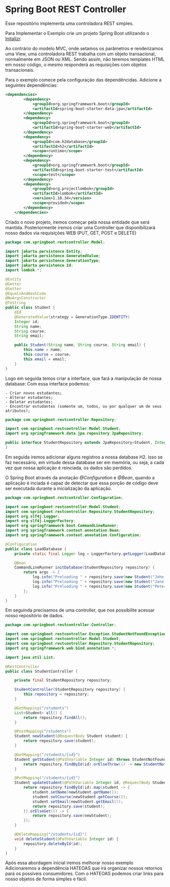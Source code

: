 # Spring Boot REST Controller

Esse repositório implementa uma controladora REST simples.

Para Implementar o Exemplo crie um projeto Spring Boot utilizando o [Initalizr]().

Ao contrário do modelo MVC, onde setamos os parâmetros e renderizamos uma View, uma controladora REST trabalha com um objeto transacional, normalmente em JSON ou XML.
Sendo assim, não teremos templates HTML em nosso código, o mesmo responderá as requisições com objetos transacionais.

Para o exemplo comece pela configuração das dependêncidas.
Adicione a seguintes dependências:

``` xml
<dependencies>
        <dependency>
            <groupId>org.springframework.boot</groupId>
            <artifactId>spring-boot-starter-data-jpa</artifactId>
        </dependency>
        <dependency>
            <groupId>org.springframework.boot</groupId>
            <artifactId>spring-boot-starter-web</artifactId>
        </dependency>
        <dependency>
            <groupId>com.h2database</groupId>
            <artifactId>h2</artifactId>
            <scope>runtime</scope>
        </dependency>
        <dependency>
            <groupId>org.springframework.boot</groupId>
            <artifactId>spring-boot-starter-test</artifactId>
            <scope>test</scope>
        </dependency>
        <dependency>
            <groupId>org.projectlombok</groupId>
            <artifactId>lombok</artifactId>
            <version>1.18.34</version>
            <scope>provided</scope>
        </dependency>
    </dependencies>
```

Criado o novo projeto, iremos começar pela nossa entidade que será mantida.
Posteriormente iremos criar uma Controller que disponibilizará nosso dados via requisições WEB (PUT, GET, POST e DELETE)

``` java
package com.springboot.restcontroller.Model;

import jakarta.persistence.Entity;
import jakarta.persistence.GeneratedValue;
import jakarta.persistence.GenerationType;
import jakarta.persistence.Id;
import lombok.*;

@Entity
@Getter
@Setter
@EqualsAndHashCode
@NoArgsConstructor
@ToString
public class Student {
    @Id
    @GeneratedValue(strategy = GenerationType.IDENTITY)
    Integer id;
    String name;
    String course;
    String email;

    public Student(String name, String course, String email) {
        this.name = name;
        this.course = course;
        this.email = email;
    }
}
```
Logo em seguida temos criar a interface, que fará a manipulação de nossa database:
Com essa interface podemos:

    - Criar novos estudantes;
    - Alterar estudantes;
    - Deletar estudantes;
    - Encontrar estudantes (somente um, todos, ou por qualquer um de seus atributos);

``` java
package com.springboot.restcontroller.Repository;

import com.springboot.restcontroller.Model.Student;
import org.springframework.data.jpa.repository.JpaRepository;

public interface StudentRepository extends JpaRepository<Student, Integer> {
}
```
Em seguida iremos adicionar alguns registros a nossa database H2.
Isso se faz necessário, em virtude dessa database ser em memória, ou seja, a cada vez que nossa aplicação é reinciada, os dados são perdidos.

O Spring Boot através da anotação *@Configuration* e *@Bean*, quando a aplicação é inciada é capaz de detectar que essa porção de código deve ser executada durante a inicialização da aplicação.

``` java
package com.springboot.restcontroller.Configuration;

import com.springboot.restcontroller.Model.Student;
import com.springboot.restcontroller.Repository.StudentRepository;
import org.slf4j.Logger;
import org.slf4j.LoggerFactory;
import org.springframework.boot.CommandLineRunner;
import org.springframework.context.annotation.Bean;
import org.springframework.context.annotation.Configuration;

@Configuration
public class LoadDatabase {
    private static final Logger log = LoggerFactory.getLogger(LoadDatabase.class);

    @Bean
    CommandLineRunner initDatabase(StudentRepository repository) {
        return args -> {
            log.info("Preloading " + repository.save(new Student("John Doe", "Enginering", "john@mail.com.ar")));
            log.info("Preloading " + repository.save(new Student("Jane Doe", "Arts", "jane@mail.com.ar")));
            log.info("Preloading " + repository.save(new Student("Peter Dilan", "History", "dilan@mail.com.ar")));
        };
    }
}
```

Em seguinda precisamos de uma controller, que nos possibilite acessar nosso repositório de dados.
```java
package com.springboot.restcontroller.Controller;

import com.springboot.restcontroller.Exception.StudentNotFoundException;
import com.springboot.restcontroller.Model.Student;
import com.springboot.restcontroller.Repository.StudentRepository;
import org.springframework.web.bind.annotation.*;

import java.util.List;

@RestController
public class StudentController {

    private final StudentRepository repository;

    StudentController(StudentRepository repository) {
        this.repository = repository;
    }

    @GetMapping("/students")
    List<Student> all() {
        return repository.findAll();
    }

    @PostMapping("/students")
    Student newStudent(@RequestBody Student student) {
        return repository.save(student);
    }

    @GetMapping("/students/{id}")
    Student getStudent(@PathVariable Integer id) throws StudentNotFoundException {
        return repository.findById(id).orElseThrow(() -> new StudentNotFoundException(id));
    }

    @PutMapping("/students/{id}")
    Student updateStudent(@PathVariable Integer id, @RequestBody Student newStudent) throws StudentNotFoundException {
        return repository.findById(id).map(student -> {
            student.setName(newStudent.getName());
            student.setCourse(newStudent.getCourse());
            student.setEmail(newStudent.getEmail());
            return repository.save(student);
        }).orElseGet(() -> {
            return repository.save(newStudent);
        });
    }

    @DeleteMapping("/students/{id}")
    void deleteStudent(@PathVariable Integer id) {
        repository.deleteById(id);
    }
}
```

Após essa abordagem inicial iremos melhorar nosso exemplo
Adicionaremos a dependência HATEOAS que irá organizar nossos retornos para os possíveis consumidores.
Com o HATEOAS podemos criar links para nosso objetos de forma simples e fácil.

